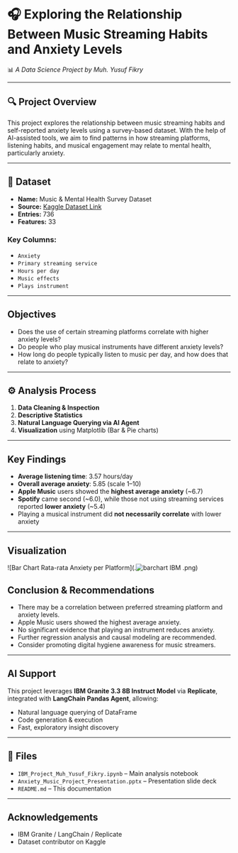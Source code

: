 # 🎧 Exploring the Relationship Between Music Streaming Habits and Anxiety Levels

📊 *A Data Science Project by Muh. Yusuf Fikry*

---

## 🔍 Project Overview

This project explores the relationship between music streaming habits and self-reported anxiety levels using a survey-based dataset. With the help of AI-assisted tools, we aim to find patterns in how streaming platforms, listening habits, and musical engagement may relate to mental health, particularly anxiety.

---

## 🧾 Dataset

- **Name:** Music & Mental Health Survey Dataset  
- **Source:** [Kaggle Dataset Link](https://www.kaggle.com/datasets)  
- **Entries:** 736  
- **Features:** 33  

###  Key Columns:
- `Anxiety`
- `Primary streaming service`
- `Hours per day`
- `Music effects`
- `Plays instrument`

---

##  Objectives

- Does the use of certain streaming platforms correlate with higher anxiety levels?
- Do people who play musical instruments have different anxiety levels?
- How long do people typically listen to music per day, and how does that relate to anxiety?

---

## ⚙ Analysis Process

1. **Data Cleaning & Inspection**
2. **Descriptive Statistics**
3. **Natural Language Querying via AI Agent**
4. **Visualization** using Matplotlib (Bar & Pie charts)

---

##  Key Findings

- **Average listening time**: 3.57 hours/day  
- **Overall average anxiety**: 5.85 (scale 1–10)  
- **Apple Music** users showed the **highest average anxiety** (~6.7)  
- **Spotify** came second (~6.0), while those not using streaming services reported **lower anxiety** (~5.4)  
- Playing a musical instrument did **not necessarily correlate** with lower anxiety

---

##  Visualization

![Bar Chart Rata-rata Anxiety per Platform](.![barchart IBM](https://github.com/user-attachments/assets/31798d67-822e-44bb-b530-e36b2aaddce4)
.png)

##  Conclusion & Recommendations

- There may be a correlation between preferred streaming platform and anxiety levels.
- Apple Music users showed the highest average anxiety.
- No significant evidence that playing an instrument reduces anxiety.
- Further regression analysis and causal modeling are recommended.
- Consider promoting digital hygiene awareness for music streamers.

---

##  AI Support

This project leverages **IBM Granite 3.3 8B Instruct Model** via **Replicate**, integrated with **LangChain Pandas Agent**, allowing:

- Natural language querying of DataFrame
- Code generation & execution
- Fast, exploratory insight discovery

---

## 📁 Files

- `IBM_Project_Muh_Yusuf_Fikry.ipynb` – Main analysis notebook
- `Anxiety_Music_Project_Presentation.pptx` – Presentation slide deck
- `README.md` – This documentation

---

##  Acknowledgements

- IBM Granite / LangChain / Replicate
- Dataset contributor on Kaggle
